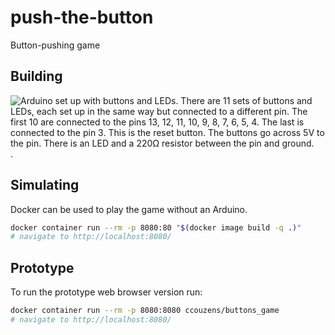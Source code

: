 # push-the-button

Button-pushing game

## Building

![Arduino set up with buttons and LEDs.
There are 11 sets of buttons and LEDs, each set up in the same way but connected to a different pin.
The first 10 are connected to the pins 13, 12, 11, 10, 9, 8, 7, 6, 5, 4.
The last is connected to the pin 3. This is the reset button.
The buttons go across 5V to the pin. There is an LED and a 220Ω resistor between the pin and ground.
](circuit.png).

## Simulating

Docker can be used to play the game without an Arduino.

```bash
docker container run --rm -p 8080:80 "$(docker image build -q .)"
# navigate to http://localhost:8080/
```

## Prototype

To run the prototype web browser version run:

```bash
docker container run --rm -p 8080:8080 ccouzens/buttons_game
# navigate to http://localhost:8080/
```
